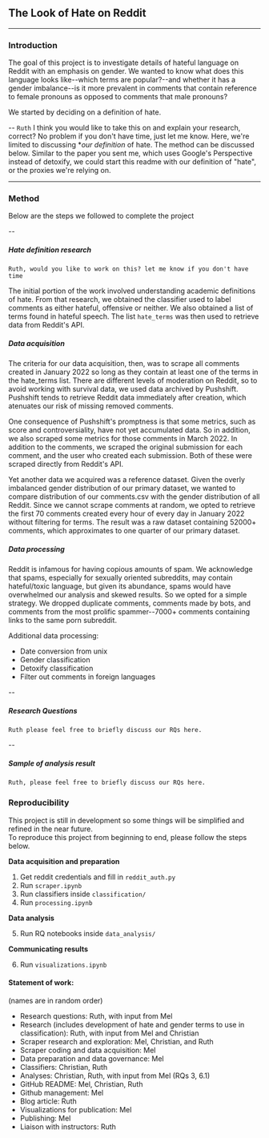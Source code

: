 ## The Look of Hate on Reddit

---
### Introduction
The goal of this project is to investigate details of hateful language on Reddit with an emphasis on gender. We wanted to know what does this language looks like--which terms are popular?--and whether it has a gender imbalance--is it more prevalent in comments that contain reference to female pronouns as opposed to comments that male pronouns?

We started by deciding on a definition of hate. 

--
`Ruth`
I think you would like to take this on and explain your research, correct?
No problem if you don't have time, just let me know. 
Here, we're limited to discussing **our definition* of hate. The method can be discussed below. Similar to the paper you sent me, which uses Google's Perspective instead of detoxify, we could start this readme with our definition of "hate", or the proxies we're relying on.
___
### Method
Below are the steps we followed to complete the project

--
##### Hate definition research
`Ruth, would you like to work on this? let me know if you don't have time`

The initial portion of the work involved understanding academic definitions of hate. From that research, we obtained the classifier used to label comments as either hateful, offensive or neither. We also obtained a list of terms found in hateful speech. 
The list `hate_terms` was then used to retrieve data from Reddit's API. 

##### Data acquisition
The criteria for our data acquisition, then, was to scrape all comments created in January 2022 so long as they contain at least one of the terms in the hate_terms list.
There are different levels of moderation on Reddit, so to avoid working with survival data, we used data archived by Pushshift. Pushshift tends to retrieve Reddit data immediately after creation, which atenuates our risk of missing removed comments. 

One consequence of Pushshift's promptness is that some metrics, such as score and controversiality, have not yet accumulated data. So in addition, we also scraped some metrics for those comments in March 2022.
In addition to the comments, we scraped the original submission for each comment, and the user who created each submission. Both of these were scraped directly from Reddit's API.

Yet another data we acquired was a reference dataset. Given the overly imbalanced gender distribution of our primary dataset, we wanted to compare distribution of our comments.csv with the gender distribution of all Reddit. Since we cannot scrape comments at random, we opted to retrieve the first 70 comments created every hour of every day in January 2022 without filtering for terms. The result was a raw dataset containing 52000+ comments, which approximates to one quarter of our primary dataset.

##### Data processing
Reddit is infamous for having copious amounts of spam. We acknowledge that spams, especially for sexually oriented subreddits, may contain hateful/toxic language, but given its abundance, spams would have overwhelmed our analysis and skewed results. So we opted for a simple strategy. We dropped duplicate comments, comments made by bots, and comments from the most prolific spammer--7000+ comments containing links to the same porn subreddit.

Additional data processing:
* Date conversion from unix
* Gender classification
* Detoxify classification
* Filter out comments in foreign languages 

--
##### Research Questions
`Ruth please feel free to briefly discuss our RQs here.`

--
##### Sample of analysis result
`Ruth, please feel free to briefly discuss our RQs here.`

### Reproducibility

This project is still in development so some things will be simplified and refined in the near future.<br/>
To reproduce this project from beginning to end, please follow the steps below.

**Data acquisition and preparation**
1. Get reddit credentials and fill in `reddit_auth.py`
2. Run `scraper.ipynb`
3. Run classifiers inside `classification/`
4. Run `processing.ipynb`

**Data analysis**

5. Run RQ notebooks inside `data_analysis/`

**Communicating results**

6. Run `visualizations.ipynb`


#### Statement of work:
(names are in random order)

* Research questions: Ruth, with input from Mel
* Research (includes development of hate and gender terms to use in classification): Ruth, with input from Mel and Christian
* Scraper research and exploration: Mel, Christian, and Ruth
* Scraper coding and data acquisition: Mel
* Data preparation and data governance: Mel
* Classifiers: Christian, Ruth
* Analyses: Christian, Ruth, with input from Mel (RQs 3, 6.1)
* GitHub README: Mel, Christian, Ruth
* Github management: Mel
* Blog article: Ruth
* Visualizations for publication: Mel
* Publishing: Mel
* Liaison with instructors: Ruth
